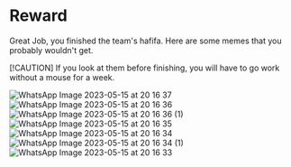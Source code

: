 # Reward

Great Job, you finished the team's hafifa. Here are some memes that you probably wouldn't get.

[!CAUTION]
If you look at them before finishing, you will have to go work without a mouse for a week.


![WhatsApp Image 2023-05-15 at 20 16 37](https://github.com/MLaaS-idfCts/mlops-trainning-for-rookies/assets/74403703/33c26f97-4d34-4762-a051-5d0af49f0cd4)
![WhatsApp Image 2023-05-15 at 20 16 36](https://github.com/MLaaS-idfCts/mlops-trainning-for-rookies/assets/74403703/7d56b2a6-4e97-432c-88c0-539a6c894cba)
![WhatsApp Image 2023-05-15 at 20 16 36 (1)](https://github.com/MLaaS-idfCts/mlops-trainning-for-rookies/assets/74403703/90c71e5e-1b5a-40c3-a80c-5cd387c298fa)
![WhatsApp Image 2023-05-15 at 20 16 35](https://github.com/MLaaS-idfCts/mlops-trainning-for-rookies/assets/74403703/dc6ada19-be9d-44a9-800a-5c975c66dc5b)
![WhatsApp Image 2023-05-15 at 20 16 34](https://github.com/MLaaS-idfCts/mlops-trainning-for-rookies/assets/74403703/3ce0c606-b875-4822-b61a-7291d1f47e3f)
![WhatsApp Image 2023-05-15 at 20 16 34 (1)](https://github.com/MLaaS-idfCts/mlops-trainning-for-rookies/assets/74403703/b2a75b9c-8f78-4b10-b891-b7047d063924)
![WhatsApp Image 2023-05-15 at 20 16 33](https://github.com/MLaaS-idfCts/mlops-trainning-for-rookies/assets/74403703/3e3d884f-6985-466d-a23e-452f2f81ef6a)